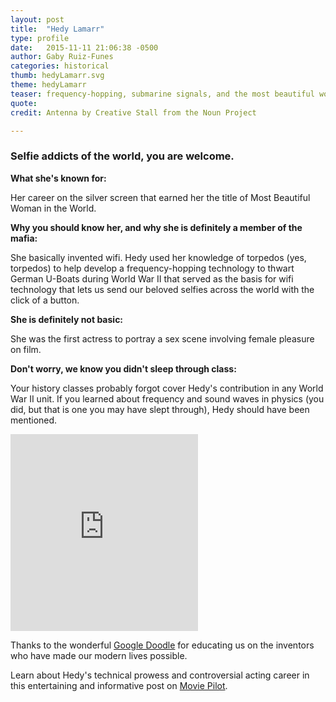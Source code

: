 ```yaml
---
layout: post
title:  "Hedy Lamarr"
type: profile
date:   2015-11-11 21:06:38 -0500
author: Gaby Ruiz-Funes
categories: historical
thumb: hedyLamarr.svg
theme: hedyLamarr
teaser: frequency-hopping, submarine signals, and the most beautiful woman in the world.
quote:
credit: Antenna by Creative Stall from the Noun Project

---
```


### Selfie addicts of the world, you are welcome.

**What she's known for:**

Her career on the silver screen that earned her the title of Most Beautiful Woman in the World.

**Why you should know her, and why she is definitely a member of the mafia:**

She basically invented wifi. Hedy used her knowledge of torpedos (yes, torpedos) to help develop a frequency-hopping technology to thwart German U-Boats during World War II that served as the basis for wifi technology that lets us send our beloved selfies across the world with the click of a button.

**She is definitely not basic:**

She was the first actress to portray a sex scene involving female pleasure on film.

**Don't worry, we know you didn't sleep through class:**

Your history classes probably forgot cover Hedy's contribution in any World War II unit. If you learned about frequency and sound waves in physics (you did, but that is one you may have slept through), Hedy should have been mentioned.

<iframe height="315" src="https://www.youtube.com/embed/Z0gu2QhV1dc" frameborder="0" allowfullscreen></iframe>

Thanks to the wonderful [Google Doodle](http://www.google.com/doodles/hedy-lamarrs-101st-birthday) for educating us on the inventors who have made our modern lives possible.  

Learn about Hedy's technical prowess and controversial acting career in this entertaining and informative post on [Movie Pilot](http://moviepilot.com/posts/3635767?lt_source=external,manual).
